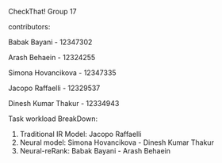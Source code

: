 CheckThat! Group 17

contributors:

Babak Bayani - 12347302

Arash Behaein - 12324255

Simona Hovancikova - 12347335

Jacopo Raffaelli - 12329537

Dinesh Kumar Thakur - 12334943

Task workload BreakDown:
 
1. Traditional IR Model: Jacopo Raffaelli
2. Neural model: Simona Hovancikova - Dinesh Kumar Thakur
3. Neural-reRank: Babak Bayani - Arash Behaein
  

